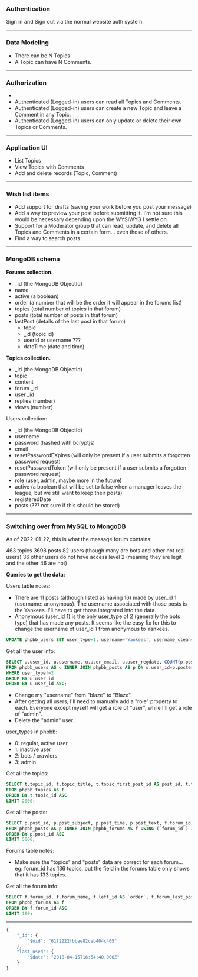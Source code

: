 ### Authentication

Sign in and Sign out via the normal website auth system.

---

### Data Modeling

-   There can be N Topics
-   A Topic can have N Comments.

---

### Authorization

-
-   Authenticated (Logged-in) users can read all Topics and Comments.
-   Authenticated (Logged-in) users can create a new Topic and leave a Comment in any Topic.
-   Authenticated (Logged-in) users can only update or delete their own Topics or Comments.

---

### Application UI

-   List Topics
-   View Topics with Comments
-   Add and delete records (Topic, Comment)

---

### Wish list items

-   Add support for drafts (saving your work before you post your message)
-   Add a way to preview your post before submitting it. I'm not sure this would be necessary depending upon the WYSIWYG I settle on.
-   Support for a Moderator group that can read, update, and delete all Topics and Comments in a certain form... even those of others.
-   Find a way to search posts.

---

### MongoDB schema

**Forums collection.**

-   \_id (the MongoDB ObjectId)
-   name
-   active (a boolean)
-   order (a number that will be the order it will appear in the forums list)
-   topics (total number of topics in that forum)
-   posts (total number of posts in that forum)
-   lastPost (details of the last post in that forum)
    -   topic
    -   \_id (topic id)
    -   userId or username ???
    -   dateTime (date and time)

**Topics collection.**

-   \_id (the MongoDB ObjectId)
-   topic
-   content
-   forum \_id
-   user \_id
-   replies (number)
-   views (number)

Users collection:

-   \_id (the MongoDB ObjectId)
-   username
-   password (hashed with bcryptjs)
-   email
-   resetPasswordEXpires (will only be present if a user submits a forgotten password request)
-   resetPasswordToken (will only be present if a user submits a forgotten password request)
-   role (user, admin, maybe more in the future)
-   active (a boolean that will be set to false when a manager leaves the league, but we still want to keep their posts)
-   registeredDate
-   posts (??? not sure if this should be stored)

---

### Switching over from MySQL to MongoDB

As of 2022-01-22, this is what the message forum contains:

463 topics
3698 posts
82 users (though many are bots and other not real users)
36 other users do not have access level 2 (meaning they are legit and the other 46 are not)

**Queries to get the data:**

Users table notes:

-   There are 11 posts (although listed as having 16) made by user_id 1 (username: anonymous). The username associated with those posts is the Yankees. I'll have to get those integrated into the data.
-   Anonymous (user_id 1) is the only user_type of 2 (generally the bots type) that has made any posts. It seems like the easy fix for this to change the username of user_id 1 from anonymous to Yankees.

```sql
UPDATE phpbb_users SET user_type=1, username='Yankees', username_clean='yankees' WHERE user_id=1
```

Get all the user info:

```sql
SELECT u.user_id, u.username, u.user_email, u.user_regdate, COUNT(p.post_id) AS total_posts
FROM phpbb_users AS u INNER JOIN phpbb_posts AS p ON u.user_id=p.poster_id
WHERE user_type!=2
GROUP BY u.user_id
ORDER BY u.user_id ASC;
```

-   Change my "username" from "blaze" to "Blaze".
-   After getting all users, I'll need to manually add a "role" property to each. Everyone except myself will get a role of "user", while I'll get a role of "admin".
-   Delete the "admin" user.

user_types in phpbb:

-   0: regular, active user
-   1: inactive user
-   2: bots / crawlers
-   3: admin

Get all the topics:

```sql
SELECT t.topic_id, t.topic_title, t.topic_first_post_id AS post_id, t.topic_poster AS user_id, t.topic_first_poster_name AS username, t.topic_time, t.topic_views
FROM phpbb_topics AS t
ORDER BY t.topic_id ASC
LIMIT 2000;
```

Get all the posts:

```sql
SELECT p.post_id, p.post_subject, p.post_time, p.post_text, f.forum_id, f.forum_name, u.user_id, u.username, t.topic_id
FROM phpbb_posts AS p INNER JOIN phpbb_forums AS f USING (`forum_id`) INNER JOIN phpbb_users AS u ON p.poster_id=u.user_id INNER JOIN phpbb_topics AS t USING (`topic_id`)
ORDER BY p.post_id ASC
LIMIT 5000;
```

Forums table notes:

-   Make sure the "topics" and "posts" data are correct for each forum... eg: forum_id has 136 topics, but the field in the forums table only shows that it has 133 topics.

Get all the forum info:

```sql
SELECT f.forum_id, f.forum_name, f.left_id AS `order`, f.forum_last_post_id, f.forum_last_poster_id AS user_id, f.forum_last_poster_name AS username, f.forum_last_post_subject, f.forum_last_post_time, f.forum_topics_approved AS topics, f.forum_posts_approved AS posts
FROM phpbb_forums AS f
ORDER BY f.forum_id ASC
LIMIT 100;
```

---

```js
{
    "_id": {
        "$oid": "61f2222fbbae82cab404c405"
    },
    "last_used": {
        "$date": "2018-04-15T16:54:40.000Z"
    }
}
```
